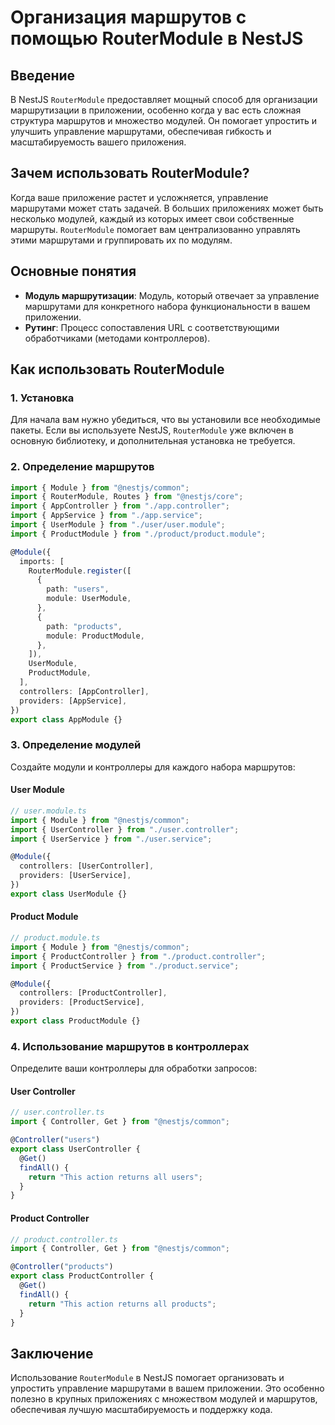 # Организация маршрутов с помощью RouterModule в NestJS

## Введение

В NestJS `RouterModule` предоставляет мощный способ для организации маршрутизации в приложении, особенно когда у вас есть сложная структура маршрутов и множество модулей. Он помогает упростить и улучшить управление маршрутами, обеспечивая гибкость и масштабируемость вашего приложения.

## Зачем использовать RouterModule?

Когда ваше приложение растет и усложняется, управление маршрутами может стать задачей. В больших приложениях может быть несколько модулей, каждый из которых имеет свои собственные маршруты. `RouterModule` помогает вам централизованно управлять этими маршрутами и группировать их по модулям.

## Основные понятия

- **Модуль маршрутизации**: Модуль, который отвечает за управление маршрутами для конкретного набора функциональности в вашем приложении.
- **Рутинг**: Процесс сопоставления URL с соответствующими обработчиками (методами контроллеров).

## Как использовать RouterModule

### 1. Установка

Для начала вам нужно убедиться, что вы установили все необходимые пакеты. Если вы используете NestJS, `RouterModule` уже включен в основную библиотеку, и дополнительная установка не требуется.

### 2. Определение маршрутов

```typescript
import { Module } from "@nestjs/common";
import { RouterModule, Routes } from "@nestjs/core";
import { AppController } from "./app.controller";
import { AppService } from "./app.service";
import { UserModule } from "./user/user.module";
import { ProductModule } from "./product/product.module";

@Module({
  imports: [
    RouterModule.register([
      {
        path: "users",
        module: UserModule,
      },
      {
        path: "products",
        module: ProductModule,
      },
    ]),
    UserModule,
    ProductModule,
  ],
  controllers: [AppController],
  providers: [AppService],
})
export class AppModule {}
```

### 3. Определение модулей

Создайте модули и контроллеры для каждого набора маршрутов:

#### User Module

```typescript
// user.module.ts
import { Module } from "@nestjs/common";
import { UserController } from "./user.controller";
import { UserService } from "./user.service";

@Module({
  controllers: [UserController],
  providers: [UserService],
})
export class UserModule {}
```

#### Product Module

```typescript
// product.module.ts
import { Module } from "@nestjs/common";
import { ProductController } from "./product.controller";
import { ProductService } from "./product.service";

@Module({
  controllers: [ProductController],
  providers: [ProductService],
})
export class ProductModule {}
```

### 4. Использование маршрутов в контроллерах

Определите ваши контроллеры для обработки запросов:

#### User Controller

```typescript
// user.controller.ts
import { Controller, Get } from "@nestjs/common";

@Controller("users")
export class UserController {
  @Get()
  findAll() {
    return "This action returns all users";
  }
}
```

#### Product Controller

```typescript
// product.controller.ts
import { Controller, Get } from "@nestjs/common";

@Controller("products")
export class ProductController {
  @Get()
  findAll() {
    return "This action returns all products";
  }
}
```

## Заключение

Использование `RouterModule` в NestJS помогает организовать и упростить управление маршрутами в вашем приложении. Это особенно полезно в крупных приложениях с множеством модулей и маршрутов, обеспечивая лучшую масштабируемость и поддержку кода.
